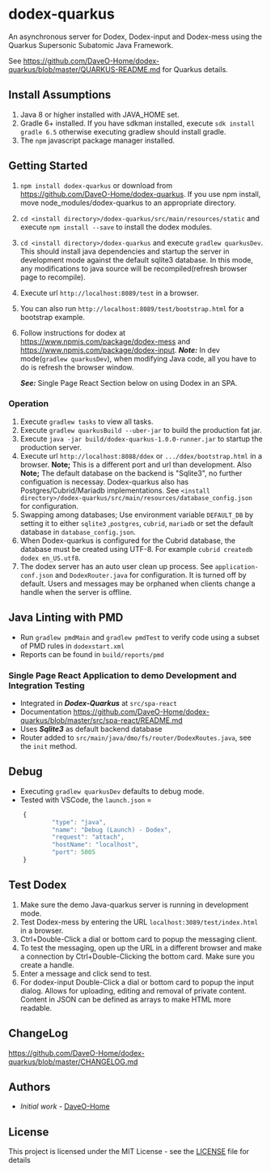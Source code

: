 # dodex-quarkus

An asynchronous server for Dodex, Dodex-input and Dodex-mess using the Quarkus Supersonic Subatomic Java Framework.

See <https://github.com/DaveO-Home/dodex-quarkus/blob/master/QUARKUS-README.md> for Quarkus details.

## Install Assumptions

1. Java 8 or higher installed with JAVA_HOME set.
2. Gradle 6+ installed. If you have sdkman installed, execute ```sdk install gradle 6.5``` otherwise executing gradlew should install gradle.
3. The `npm` javascript package manager installed.

## Getting Started

1. `npm install dodex-quarkus` or download from <https://github.com/DaveO-Home/dodex-quarkus>. If you use npm install, move node_modules/dodex-quarkus to an appropriate directory.
2. `cd <install directory>/dodex-quarkus/src/main/resources/static` and execute `npm install --save` to install the dodex modules.
3. `cd <install directory>/dodex-quarkus` and execute `gradlew quarkusDev`. This should install java dependencies and startup the server in development mode against the default sqlite3 database. In this mode, any modifications to java source will be recompiled(refresh browser page to recompile).
4. Execute url `http://localhost:8089/test` in a browser.
5. You can also run `http://localhost:8089/test/bootstrap.html` for a bootstrap example.
6. Follow instructions for dodex at <https://www.npmjs.com/package/dodex-mess> and <https://www.npmjs.com/package/dodex-input>.
   ___Note:___ In dev mode(`gradlew quarkusDev`), when modifying Java code, all you have to do is refresh the browser window.

    ___See:___ Single Page React Section below on using Dodex in an SPA.

### Operation

1. Execute `gradlew tasks` to view all tasks.
2. Execute `gradlew quarkusBuild --uber-jar` to build the production fat jar.
3. Execute `java -jar build/dodex-quarkus-1.0.0-runner.jar` to startup the production server.
4. Execute url `http://localhost:8088/ddex` or `.../ddex/bootstrap.html` in a browser. __Note;__ This is a different port and url than development. Also __Note;__ The default database on the backend is "Sqlite3", no further configuation is necessay. Dodex-quarkus also has Postgres/Cubrid/Mariadb implementations. See `<install directory>/dodex-quarkus/src/main/resources/database_config.json` for configuration.
5. Swapping among databases; Use environment variable `DEFAULT_DB` by setting it to either `sqlite3` ,`postgres`, `cubrid`, `mariadb` or set the default database in `database_config.json`.
6. When Dodex-quarkus is configured for the Cubrid database, the database must be created using UTF-8. For example `cubrid createdb dodex en_US.utf8`.
7. The dodex server has an auto user clean up process. See `application-conf.json` and `DodexRouter.java` for configuration. It is turned off by default. Users and messages may be orphaned when clients change a handle when the server is offline.

## Java Linting with PMD

* Run `gradlew pmdMain` and `gradlew pmdTest` to verify code using a subset of PMD rules in `dodexstart.xml`
* Reports can be found in `build/reports/pmd`
  
### Single Page React Application to demo Development and Integration Testing

* Integrated in ***Dodex-Quarkus*** at `src/spa-react`
* Documentation <https://github.com/DaveO-Home/dodex-quarkus/blob/master/src/spa-react/README.md>
* Uses ***Sqlite3*** as default backend database
* Router added to `src/main/java/dmo/fs/router/DodexRoutes.java`, see the `init` method.

## Debug

* Executing `gradlew quarkusDev` defaults to debug mode.
* Tested with VSCode, the `launch.json` =
  
```javascript
    {
            "type": "java",
            "name": "Debug (Launch) - Dodex",
            "request": "attach",
            "hostName": "localhost",
            "port": 5005
    }
```

## Test Dodex

1. Make sure the demo Java-quarkus server is running in development mode.
2. Test Dodex-mess by entering the URL `localhost:3089/test/index.html` in a browser.
3. Ctrl+Double-Click a dial or bottom card to popup the messaging client.
4. To test the messaging, open up the URL in a different browser and make a connection by Ctrl+Double-Clicking the bottom card. Make sure you create a handle.
5. Enter a message and click send to test.
6. For dodex-input Double-Click a dial or bottom card to popup the input dialog. Allows for uploading, editing and removal of private content. Content in JSON can be defined as arrays to make HTML more readable.

## ChangeLog

<https://github.com/DaveO-Home/dodex-quarkus/blob/master/CHANGELOG.md>

## Authors

* *Initial work* - [DaveO-Home](https://github.com/DaveO-Home)

## License

This project is licensed under the MIT License - see the [LICENSE](LICENSE) file for details
